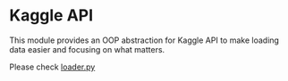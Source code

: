 # Kaggle API

This module provides an OOP abstraction for Kaggle API to make loading data easier and focusing on what matters.

Please check [loader.py](https://github.com/mateus23x/kaggle_api/blob/master/loader.py)
